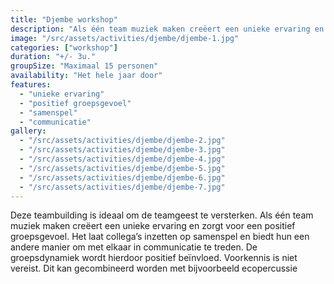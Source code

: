 ```yaml
---
title: "Djembe workshop"
description: "Als één team muziek maken creëert een unieke ervaring en zorgt voor een positief groepsgevoel."
image: "/src/assets/activities/djembe/djembe-1.jpg"
categories: ["workshop"]
duration: "+/- 3u."
groupSize: "Maximaal 15 personen"
availability: "Het hele jaar door"
features:
  - "unieke ervaring"
  - "positief groepsgevoel"
  - "samenspel"
  - "communicatie"
gallery:
  - "/src/assets/activities/djembe/djembe-2.jpg"
  - "/src/assets/activities/djembe/djembe-3.jpg"
  - "/src/assets/activities/djembe/djembe-4.jpg"
  - "/src/assets/activities/djembe/djembe-5.jpg"
  - "/src/assets/activities/djembe/djembe-6.jpg"
  - "/src/assets/activities/djembe/djembe-7.jpg"
---
```


Deze teambuilding is ideaal om de teamgeest te versterken. Als één team muziek maken creëert een unieke ervaring en zorgt voor een positief groepsgevoel. Het laat collega’s inzetten op samenspel en biedt hun een andere manier om met elkaar in communicatie te treden. De groepsdynamiek wordt hierdoor positief beïnvloed. Voorkennis is niet vereist. Dit kan gecombineerd worden met bijvoorbeeld ecopercussie
